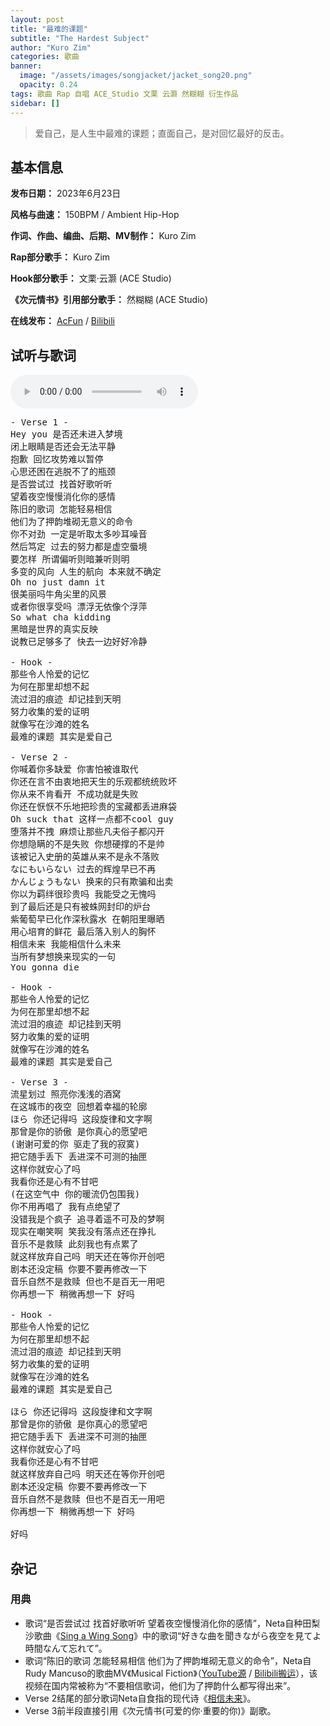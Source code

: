 ```yaml
---
layout: post
title: "最难的课题"
subtitle: "The Hardest Subject"
author: "Kuro Zim"
categories: 歌曲
banner: 
  image: "/assets/images/songjacket/jacket_song20.png"
  opacity: 0.24
tags: 歌曲 Rap 自唱 ACE_Studio 文栗 云灏 然糊糊 衍生作品
sidebar: []
---
```


> 爱自己，是人生中最难的课题；直面自己，是对回忆最好的反击。

## 基本信息

**发布日期：** 2023年6月23日

**风格与曲速：** 150BPM / Ambient Hip-Hop

**作词、作曲、编曲、后期、MV制作：** Kuro Zim

**Rap部分歌手：** Kuro Zim

**Hook部分歌手：** 文栗·云灏 (ACE Studio) 

**《次元情书》引用部分歌手：** 然糊糊 (ACE Studio) 

**在线发布：** [AcFun](https://www.acfun.cn/v/ac41656423) / [Bilibili](https://www.bilibili.com/video/BV1QW4y1S7i9/)

## 试听与歌词

<audio controls><source src="/assets/audio/song20.mp3" type="audio/mp3"></audio>

<pre>
- Verse 1 -
Hey you 是否还未进入梦境
闭上眼睛是否还会无法平静
抱歉 回忆攻势难以暂停
心思还困在逃脱不了的瓶颈
是否尝试过 找首好歌听听
望着夜空慢慢消化你的感情
陈旧的歌词 怎能轻易相信
他们为了押韵堆砌无意义的命令
你不对劲 一定是听取太多吵耳噪音
然后笃定 过去的努力都是虚空蜃境
要怎样 所谓偏听则暗兼听则明
多变的风向 人生的航向 本来就不确定
Oh no just damn it
很美丽吗牛角尖里的风景
或者你很享受吗 漂浮无依像个浮萍
So what cha kidding
黑暗是世界的真实反映
说教已足够多了 快去一边好好冷静

- Hook -
那些令人怜爱的记忆
为何在那里却想不起
流过泪的痕迹 却记挂到天明
努力收集的爱的证明
就像写在沙滩的姓名
最难的课题 其实是爱自己

- Verse 2 -
你喊着你多缺爱 你害怕被谁取代
你还在言不由衷地把天生的乐观都统统败坏
你从来不肯看开 不成功就是失败
你还在恹恹不乐地把珍贵的宝藏都丢进麻袋
Oh suck that 这样一点都不cool guy
堕落并不拽 麻烦让那些凡夫俗子都闪开
你想隐瞒的不是失败 你想硬撑的不是帅
该被记入史册的英雄从来不是永不落败
なにもいらない 过去的辉煌早已不再
かんじょうもない 换来的只有欺骗和出卖
你以为羁绊很珍贵吗 我能受之无愧吗
到了最后还是只有被蛛网封印的炉台
紫葡萄早已化作深秋露水 在朝阳里曝晒
用心培育的鲜花 最后落入别人的胸怀
相信未来 我能相信什么未来
当所有梦想换来现实的一句
You gonna die

- Hook -
那些令人怜爱的记忆
为何在那里却想不起
流过泪的痕迹 却记挂到天明
努力收集的爱的证明
就像写在沙滩的姓名
最难的课题 其实是爱自己

- Verse 3 -
流星划过 照亮你浅浅的酒窝
在这城市的夜空 回想着幸福的轮廓
ほら 你还记得吗 这段旋律和文字啊
那曾是你的骄傲 是你真心的愿望吧
(谢谢可爱的你 驱走了我的寂寞)
把它随手丢下 丢进深不可测的抽匣
这样你就安心了吗
我看你还是心有不甘吧
(在这空气中 你的暖流仍包围我)
你不用再唱了 我有点绝望了
没错我是个疯子 追寻着遥不可及的梦啊
现实在嘲笑啊 笑我没有落点还在挣扎
音乐不是救赎 此刻我也有点累了
就这样放弃自己吗 明天还在等你开创吧
剧本还没定稿 你要不要再修改一下
音乐自然不是救赎 但也不是百无一用吧
你再想一下 稍微再想一下 好吗

- Hook -
那些令人怜爱的记忆
为何在那里却想不起
流过泪的痕迹 却记挂到天明
努力收集的爱的证明
就像写在沙滩的姓名
最难的课题 其实是爱自己

ほら 你还记得吗 这段旋律和文字啊
那曾是你的骄傲 是你真心的愿望吧
把它随手丢下 丢进深不可测的抽匣
这样你就安心了吗
我看你还是心有不甘吧
就这样放弃自己吗 明天还在等你开创吧
剧本还没定稿 你要不要再修改一下
音乐自然不是救赎 但也不是百无一用吧
你再想一下 稍微再想一下 好吗

好吗
</pre>

## 杂记

### 用典

* 歌词“是否尝试过 找首好歌听听 望着夜空慢慢消化你的感情”，Neta自种田梨沙歌曲《[Sing a Wing Song](https://music.163.com/#/song?id=2003293900)》中的歌词“好きな曲を聞きながら夜空を見てよ 時間なんて忘れて”。
* 歌词“陈旧的歌词 怎能轻易相信 他们为了押韵堆砌无意义的命令”，Neta自Rudy Mancuso的歌曲MV《Musical Fiction》（[YouTube源](https://www.youtube.com/watch?v=3k6RD9zVvpE) / [Bilibili搬运](https://www.bilibili.com/video/BV1nW411q7RV/)），该视频在国内常被称为“不要相信歌词，他们为了押韵什么都写得出来”。
* Verse 2结尾的部分歌词Neta自食指的现代诗《[相信未来](https://baike.baidu.com/item/%E7%9B%B8%E4%BF%A1%E6%9C%AA%E6%9D%A5/56396?)》。
* Verse 3前半段直接引用《次元情书(可爱的你·重要的你)》副歌。